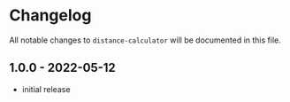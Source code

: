 # Changelog

All notable changes to `distance-calculator` will be documented in this file.

## 1.0.0 - 2022-05-12

- initial release
